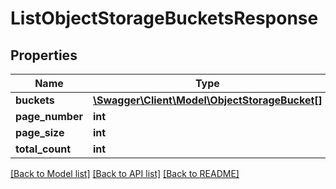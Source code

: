 # ListObjectStorageBucketsResponse

## Properties
Name | Type | Description | Notes
------------ | ------------- | ------------- | -------------
**buckets** | [**\Swagger\Client\Model\ObjectStorageBucket[]**](ObjectStorageBucket.md) |  | 
**page_number** | **int** |  | 
**page_size** | **int** |  | 
**total_count** | **int** |  | 

[[Back to Model list]](../../README.md#documentation-for-models) [[Back to API list]](../../README.md#documentation-for-api-endpoints) [[Back to README]](../../README.md)

